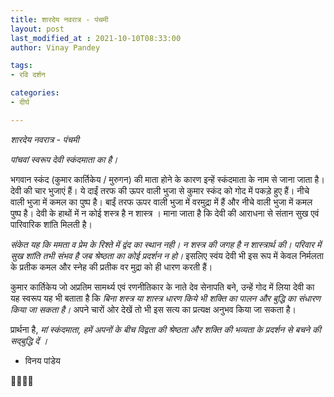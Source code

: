 ```yaml
---
title: शारदेय नवरात्र - पंचमी
layout: post
last_modified_at : 2021-10-10T08:33:00
author: Vinay Pandey

tags:
- रवि दर्शन

categories:
- दीर्घ

---
```


*शारदेय नवरात्र - पंचमी*

*पांचवां स्वरूप देवी स्कंदमाता का है।*

भगवान स्कंद (कुमार कार्तिकेय / मुरुगन) की माता होने के कारण इन्हें स्कंदमाता के नाम से जाना जाता है। देवी की चार भुजाएं हैं। ये दाईं तरफ की ऊपर वाली भुजा से कुमार स्कंद को गोद में पकड़े हुए हैं। नीचे वाली भुजा में कमल का पुष्प है। बाईं तरफ ऊपर वाली भुजा में वरमुद्रा में हैं और नीचे वाली भुजा में कमल पुष्प है। देवी के हाथों में न कोई शस्त्र है न शास्त्र । माना जाता है कि देवी की आराधना से संतान सुख एवं पारिवारिक शांति मिलती है। 

*संकेत यह कि ममता व प्रेम के  रिश्ते में द्वंद का स्थान नही। न शस्त्र की जगह है न शास्त्रार्थ की। परिवार में सुख शांति तभी संभव है जब श्रेष्ठता का कोई प्रदर्शन न हो।* इसलिए स्वंय देवी भी इस रूप में केवल निर्मलता के प्रतीक कमल और स्नेह की प्रतीक वर मुद्रा को ही धारण करती हैं।

 कुमार कार्तिकेय जो अप्रतिम सामर्थ्य एवं रणनीतिकार के नाते देव सेनापति बने, उन्हें  गोद में लिया देवी का यह स्वरूप यह भी बताता है कि *बिना शस्त्र या शास्त्र धारण किये भी शक्ति का पालन और बुद्धि का संधारण किया जा सकता है।* अपने चारों ओर देखें तो भी इस सत्य का प्रत्यक्ष अनुभव किया जा सकता है।


प्रार्थना है,
*मां स्कंदमाता,*
*हमें अपनों के बीच विद्वता की श्रेष्ठता और शक्ति की भव्यता के प्रदर्शन से बचने की सद्बुद्धि दें ।* 

- विनय पांडेय

🙏🌷🌷🙏
